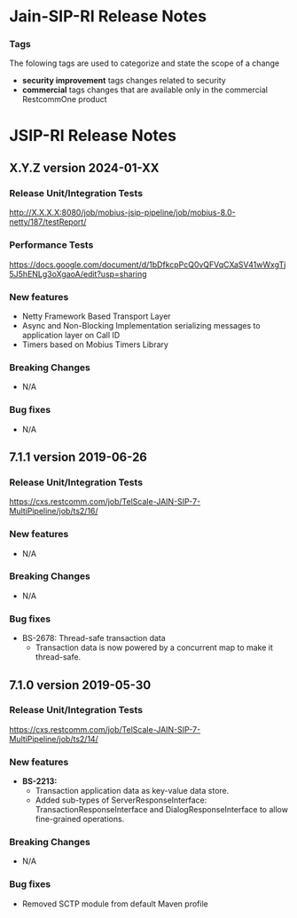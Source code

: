 # Jain-SIP-RI Release Notes

### Tags

The folowing tags are used to categorize and state the scope of a change

* **security improvement** tags changes related to security
* **commercial** tags changes that are available only in the commercial RestcommOne product

# JSIP-RI Release Notes

## X.Y.Z version 2024-01-XX

### Release Unit/Integration Tests
http://X.X.X.X:8080/job/mobius-jsip-pipeline/job/mobius-8.0-netty/187/testReport/

### Performance Tests
https://docs.google.com/document/d/1bDfkcpPcQ0vQFVqCXaSV41wWxgTj5J5hENLg3oXgaoA/edit?usp=sharing

### New features
* Netty Framework Based Transport Layer
* Async and Non-Blocking Implementation serializing messages to application layer on Call ID
* Timers based on Mobius Timers Library

### Breaking Changes

* N/A

### Bug fixes

* N/A

## 7.1.1 version 2019-06-26

### Release Unit/Integration Tests
https://cxs.restcomm.com/job/TelScale-JAIN-SIP-7-MultiPipeline/job/ts2/16/

### New features
* N/A

### Breaking Changes

* N/A

### Bug fixes

* BS-2678: Thread-safe transaction data
    * Transaction data is now powered by a concurrent map to make it thread-safe.


## 7.1.0 version 2019-05-30

### Release Unit/Integration Tests
https://cxs.restcomm.com/job/TelScale-JAIN-SIP-7-MultiPipeline/job/ts2/14/

### New features
* **BS-2213:**
    * Transaction application data as key-value data store.
    * Added sub-types of ServerResponseInterface: TransactionResponseInterface and DialogResponseInterface to allow 
    fine-grained operations. 

### Breaking Changes

* N/A

### Bug fixes

* Removed SCTP module from default Maven profile
